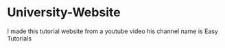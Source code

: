 # University-Website
I made this tutorial website from a youtube video his channel name is Easy Tutorials
